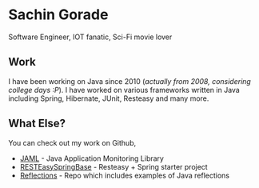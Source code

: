 # Sachin Gorade
Software Engineer, IOT fanatic, Sci-Fi movie lover

## Work
I have been working on Java since 2010 (_actually from 2008, considering college days :P_). I have worked on various frameworks written in Java including Spring, Hibernate, JUnit, Resteasy and many more.

## What Else?
You can check out my work on Github,
- [JAML](http://sachingorade.com/jaml) - Java Application Monitoring Library
- [RESTEasySpringBase](https://github.com/sachingorade/RESTEasySpringBase) - Resteasy + Spring starter project
- [Reflections](https://github.com/sachingorade/Reflections) - Repo which includes examples of Java reflections
